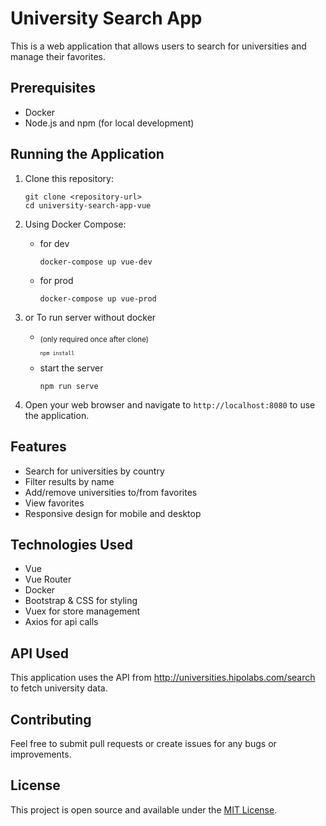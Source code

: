 # University Search App

This is a web application that allows users to search for universities and manage their favorites.

## Prerequisites

- Docker
- Node.js and npm (for local development)

## Running the Application

1. Clone this repository:

   ```
   git clone <repository-url>
   cd university-search-app-vue
   ```

2. Using Docker Compose:
    - for dev

        ```
        docker-compose up vue-dev
        ```
    - for prod

        ```
        docker-compose up vue-prod
        ```
2. or To run server without docker
    - <sub> (only required once after clone) <sub>
        ```
        npm install
        ```
    - start the server
        ```
        npm run serve
        ```

4. Open your web browser and navigate to `http://localhost:8080` to use the application.


## Features

- Search for universities by country
- Filter results by name
- Add/remove universities to/from favorites
- View favorites
- Responsive design for mobile and desktop

## Technologies Used

- Vue
- Vue Router
- Docker
- Bootstrap & CSS for styling
- Vuex for store management
- Axios for api calls

## API Used

This application uses the API from http://universities.hipolabs.com/search to fetch university data.

## Contributing

Feel free to submit pull requests or create issues for any bugs or improvements.

## License

This project is open source and available under the [MIT License](LICENSE).
